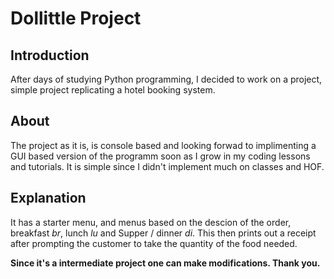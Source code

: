 # Dollittle Project 
## Introduction 
After days of studying Python programming, I decided to work on a project, simple project replicating a hotel booking system.

## About 
The project as it is, is console based and looking forwad to implimenting a GUI based version of the programm soon as I grow in my coding lessons and tutorials. It is simple since I didn't implement much on classes and HOF.

## Explanation 
It has a starter menu, and menus based on the descion of the order, breakfast _br_, lunch _lu_ and Supper / dinner _di_. This then prints out a receipt after prompting the customer to take the quantity of the food needed.

**Since it's a intermediate project one can make modifications. Thank you.**


